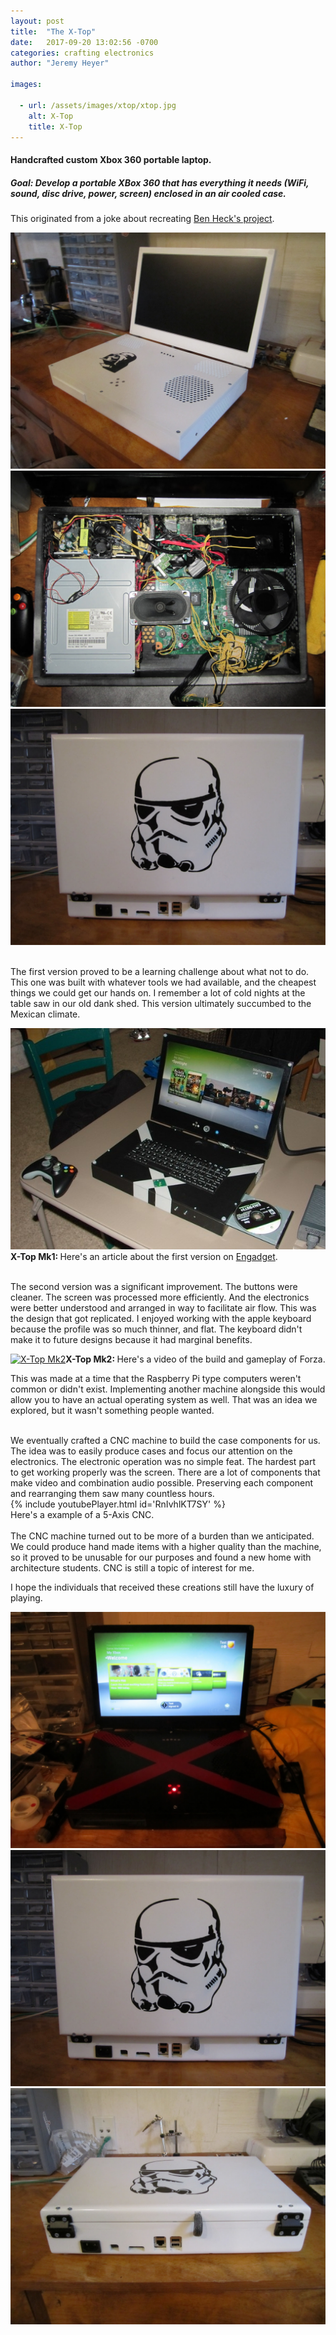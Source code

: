 ```yaml
---
layout: post
title:  "The X-Top"
date:   2017-09-20 13:02:56 -0700
categories: crafting electronics
author: "Jeremy Heyer"

images:

  - url: /assets/images/xtop/xtop.jpg
    alt: X-Top
    title: X-Top
---
```

#### Handcrafted custom Xbox 360 portable laptop.

##### Goal: Develop a portable XBox 360 that has everything it needs (WiFi, sound, disc drive, power, screen) enclosed in an air cooled case.
This originated from a joke about recreating [Ben Heck's project](http://www.benheck.com/xbox-360-laptop-original).

![X-Top Star Wars](/assets/images/xtop/xtop.jpg)
![X-Top Inside](/assets/images/xtop/inside.jpg)
![X-Top Back](/assets/images/xtop/back-storm.jpg)

<br>
The first version proved to be a learning challenge about what not to do.  This one was built with whatever tools we had available, and the cheapest things we could get our hands on. I remember a lot of cold nights at the table saw in our old dank shed.  This version ultimately succumbed to the Mexican climate.

![X-Top Mk1](/assets/images/xtop/xtop-engadget.jpg) 
<span class="space"><b>X-Top Mk1: </b>Here's an article about the first version on </span>[Engadget](https://www.engadget.com/2010/03/17/student-made-xbox-360-laptop-channels-the-heck-out-of-well-y/).

<br>
The second version was a significant improvement.  The buttons were cleaner.  The screen was processed more efficiently.  And the electronics were better understood and arranged in way to facilitate air flow.  This was the design that got replicated.  I enjoyed working with the apple keyboard because the profile was so much thinner, and flat.  The keyboard didn't make it to future designs because it had marginal benefits.

[![X-Top Mk2](http://img.youtube.com/vi/AvKmWHtdUWs/0.jpg)](http://www.youtube.com/watch?v=AvKmWHtdUWs)<span class="space"><b>X-Top Mk2: </b>Here's a video of the build and gameplay of Forza.</span>

This was made at a time that the Raspberry Pi type computers weren't common or didn't exist.  Implementing another machine alongside this would allow you to have an actual operating system as well.  That was an idea we explored, but it wasn't something people wanted.

<br>
We eventually crafted a CNC machine to build the case components for us.  The idea was to easily produce cases and focus our attention on the electronics.  The electronic operation was no simple feat.  The hardest part to get working properly was the screen.  There are a lot of components that make video and combination audio possible.  Preserving each component and rearranging them saw many countless hours.  

<div class="center">
{% include youtubePlayer.html id='RnIvhlKT7SY' %}
<br>
Here's a example of a 5-Axis CNC.
</div>

<br>
The CNC machine turned out to be more of a burden than we anticipated.  We could produce hand made items with a higher quality than the machine, so it proved to be unusable for our purposes and found a new home with architecture students.  CNC is still a topic of interest for me.

I hope the individuals that received these creations still have the luxury of playing.


![X-Top Mk 3](/assets/images/xtop/redx.jpg)
![X-Top Storm Back](/assets/images/xtop/back-storm.jpg)
![X-Top Storm Plugs](/assets/images/xtop/back-storm-plugs.jpg)





